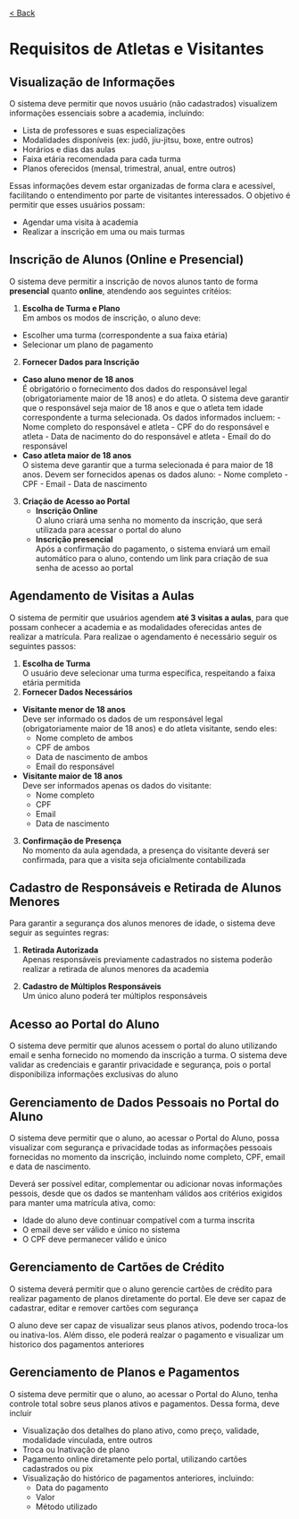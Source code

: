 [< Back](../)

# Requisitos de Atletas e Visitantes

## Visualização de Informações
O sistema deve permitir que novos usuário (não cadastrados) visualizem informações essenciais sobre a academia, incluindo:
- Lista de professores e suas especializações
- Modalidades disponíveis (ex: judô, jiu-jitsu, boxe, entre outros)
- Horários e dias das aulas
- Faixa etária recomendada para cada turma
- Planos oferecidos (mensal, trimestral, anual, entre outros)

Essas informações devem estar organizadas de forma clara e acessível, facilitando o entendimento por parte de visitantes interessados. O objetivo é permitir que esses usuários possam:
- Agendar uma visita à academia
- Realizar a inscrição em uma ou mais turmas

## Inscrição de Alunos (Online e Presencial)
O sistema deve permitir a inscrição de novos alunos tanto de forma **presencial** quanto **online**, atendendo aos seguintes critéios:

1. **Escolha de Turma e Plano**  
Em ambos os modos de inscrição, o aluno deve:
- Escolher uma turma (correspondente a sua faixa etária)
- Selecionar um plano de pagamento

2. **Fornecer Dados para Inscrição**
- **Caso aluno menor de 18 anos**  
    É obrigatório o fornecimento dos dados do responsável legal (obrigatoriamente maior de 18 anos) e do atleta. O sistema deve garantir que o responsável seja maior de 18 anos e que o atleta tem idade correspondente a turma selecionada. Os dados informados incluem:
        - Nome completo do responsável e atleta
        - CPF do do responsável e atleta
        - Data de nacimento do do responsável e atleta
        - Email do do responsável
- **Caso atleta maior de 18 anos**  
    O sistema deve garantir que a turma selecionada é para maior de 18 anos. Devem ser fornecidos apenas os dados aluno:
        - Nome completo
        - CPF
        - Email
        - Data de nascimento

3. **Criação de Acesso ao Portal**
    - **Inscrição Online**  
    O aluno criará uma senha no momento da inscrição, que será utilizada para acessar o portal do aluno
    - **Inscrição presencial**  
    Após a confirmação do pagamento, o sistema enviará um email automático para o aluno, contendo um link para criação de sua senha de acesso ao portal

## Agendamento de Visitas a Aulas
O sistema de permitir que usuários agendem **até 3 visitas a aulas**, para que possam conhecer a academia e as modalidades oferecidas antes de realizar a matrícula. Para realizae o agendamento é necessário seguir os seguintes passos:

1. **Escolha de Turma**  
O usuário deve selecionar uma turma específica, respeitando a faixa etária permitida
2. **Fornecer Dados Necessários**
- **Visitante menor de 18 anos**  
Deve ser informado os dados de um responsável legal (obrigatoriamente maior de 18 anos) e do atleta visitante, sendo eles:
    - Nome completo de ambos
    - CPF de ambos
    - Data de nascimento de ambos
    - Email do responsável
- **Visitante maior de 18 anos**  
Deve ser informados apenas os dados do visitante:
    - Nome completo
    - CPF
    - Email
    - Data de nascimento
3. **Confirmação de Presença**  
No momento da aula agendada, a presença do visitante deverá ser confirmada, para que a visita seja oficialmente contabilizada

## Cadastro de Responsáveis e Retirada de Alunos Menores
Para garantir a segurança dos alunos menores de idade, o sistema deve seguir as seguintes regras:

1. **Retirada Autorizada**  
Apenas responsáveis previamente cadastrados no sistema poderão realizar a retirada de alunos menores da academia

2. **Cadastro de Múltiplos Responsáveis**  
Um único aluno poderá ter múltiplos responsáveis

## Acesso ao Portal do Aluno
O sistema deve permitir que alunos acessem o portal do aluno utilizando email e senha fornecido no momendo da inscrição a turma. O sistema deve validar as credenciais e garantir privacidade e segurança, pois o portal disponibiliza informações exclusivas do aluno

## Gerenciamento de Dados Pessoais no Portal do Aluno
O sistema deve permitir que o aluno, ao acessar o Portal do Aluno, possa visualizar com segurança e privacidade todas as informações pessoais fornecidas no momento da inscrição, incluindo nome completo, CPF, email e data de nascimento.

Deverá ser possível editar, complementar ou adicionar novas informações pessois, desde que os dados se mantenham válidos aos critérios exigidos para manter uma matrícula ativa, como:
- Idade do aluno deve continuar compatível com a turma inscrita
- O email deve ser válido e único no sistema
- O CPF deve permanecer válido e único

## Gerenciamento de Cartões de Crédito
O sistema deverá permitir que o aluno gerencie cartões de crédito para realizar pagamento de planos diretamente do portal. Ele deve ser capaz de cadastrar, editar e remover cartões com segurança

O aluno deve ser capaz de visualizar seus planos ativos, podendo troca-los ou inativa-los. Além disso, ele poderá realzar o pagamento e visualizar um historico dos pagamentos anteriores

## Gerenciamento de Planos e Pagamentos
O sistema deve permitir que o aluno, ao acessar o Portal do Aluno, tenha controle total sobre seus planos ativos e pagamentos. Dessa forma, deve incluir

- Visualização dos detalhes do plano ativo, como preço, validade, modalidade vinculada, entre outros
- Troca ou Inativação de plano
- Pagamento online diretamente pelo portal, utilizando cartões cadastrados ou pix
- Visualização do histórico de pagamentos anteriores, incluindo:
    - Data do pagamento
    - Valor
    - Método utilizado